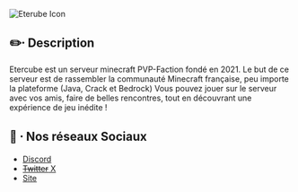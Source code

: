![Eterube Icon](https://i.ibb.co/x6qnvMz/9ac0db9c472f3a43c459193b46a97689.png)


## ✏️⸱ Description
Etercube est un serveur minecraft PVP-Faction fondé en 2021.
Le but de ce serveur est de rassembler la communauté Minecraft française, peu importe la plateforme (Java, Crack et Bedrock)
Vous pouvez jouer sur le serveur avec vos amis, faire de belles rencontres, tout en découvrant une expérience de jeu inédite !

## 📸 ⸱ Nos réseaux Sociaux
- [Discord](https://dsc.gg/etercube)
- [~~Twitter~~ X](https://twitter.com/EterCube)
- [Site](https://etercube.fr)
